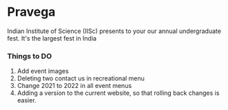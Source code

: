 # Pravega

Indian Institute of Science (IISc) presents to your our annual undergraduate fest. It's the largest fest in India

### Things to DO
1. Add event images
2. Deleting two contact us in recreational menu
3. Change 2021 to 2022 in all event menus
4. Adding a version to the current website, so that rolling back changes is easier.
